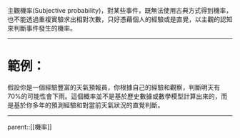 主觀機率(Subjective probability)，對某些事件，既無法使用古典方式得到機率，也不能透過重複實驗求出相對次數，只好憑藉個人的經驗或是直覺，以主觀的認知來判斷事件發生的機率。
- - -
# 範例：
假設你是一個經驗豐富的天氣預報員，你根據自己的經驗和觀察，判斷明天有70%的可能性會下雨。這個概率並不是基於歷史數據或數學模型計算出來的，而是基於你多年的預測經驗和對當前天氣狀況的直覺判斷。
- - -
parent::[[機率]]